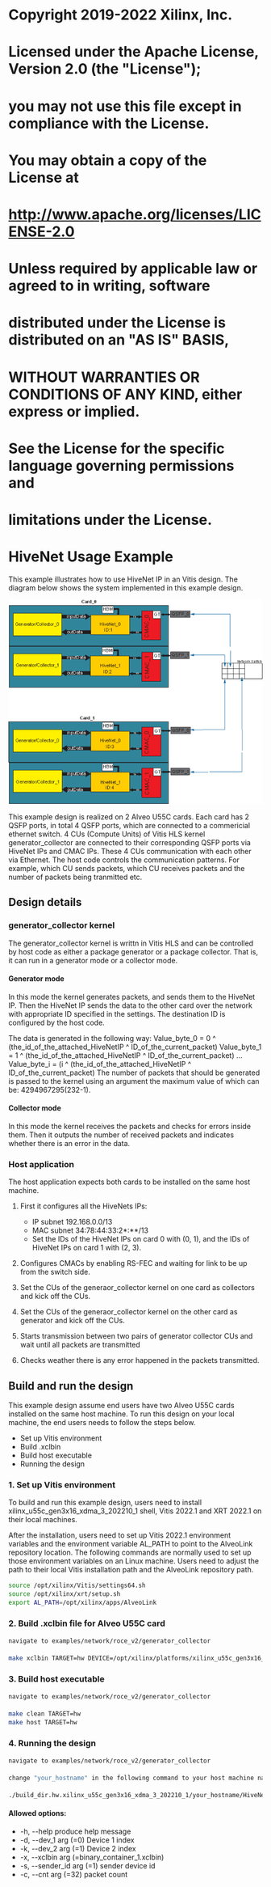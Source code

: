# Copyright 2019-2022 Xilinx, Inc.
#
# Licensed under the Apache License, Version 2.0 (the "License");
# you may not use this file except in compliance with the License.
# You may obtain a copy of the License at
#
#     http://www.apache.org/licenses/LICENSE-2.0
#
# Unless required by applicable law or agreed to in writing, software
# distributed under the License is distributed on an "AS IS" BASIS,
# WITHOUT WARRANTIES OR CONDITIONS OF ANY KIND, either express or implied.
# See the License for the specific language governing permissions and
# limitations under the License.

# HiveNet Usage Example 

This example illustrates how to use HiveNet IP in an Vitis design. The diagram below shows the system implemented in this example design.

![](../../../../img/hivenet_gencol.png)

This example design is realized on 2 Alveo U55C cards. Each card has 2 QSFP ports, in total 4 QSFP ports, which are connected to a commericial ethernet switch. 4 CUs (Compute Units) of Vitis HLS kernel generator_collector are connected to their corresponding QSFP ports via HiveNet IPs and CMAC IPs. These 4 CUs communication with each other via Ethernet. The host code controls the communication patterns. For example, which CU sends packets, which CU receives packets and the number of packets being tranmitted etc. 

## Design details

### generator_collector kernel

The generator_collector kernel is writtn in Vitis HLS and can be controlled by host code as either a package generator or a package collector. That is, it can run in a generator mode or a collector mode.

#### Generator mode

In this mode the kernel generates packets, and sends them to the HiveNet IP. Then the HiveNet IP sends the data to the other card over the network with appropriate ID specified in the settings. The destination ID is configured by the host code.

The data is generated in the following way:
Value_byte_0 = 0 ^ (the_id_of_the_attached_HiveNetIP ^ ID_of_the_current_packet)
Value_byte_1 = 1 ^ (the_id_of_the_attached_HiveNetIP ^ ID_of_the_current_packet)
…
Value_byte_i = (i ^ (the_id_of_the_attached_HiveNetIP ^ ID_of_the_current_packet)
The number of packets that should be generated is passed to the kernel using an argument the maximum value of which can be: 4294967295(232-1).


#### Collector mode

In this mode the kernel receives the packets and checks for errors inside them. Then it outputs the number of received packets and indicates whether there is an error in the data. 

### Host application

The host application expects both cards to be installed on the same host machine.
1. First it configures all the HiveNets IPs:
    * IP subnet 192.168.0.0/13
    * MAC subnet 34:78:44:33:2*:**/13
    * Set the IDs of the HiveNet IPs on card 0 with (0, 1), and the IDs of HiveNet IPs on card 1 with (2, 3).

2. Configures CMACs by enabling RS-FEC and waiting for link to be up from the switch side.
3. Set the CUs of the generaor_collector kernel on one card as collectors and kick off the CUs.
4. Set the CUs of the generaor_collector kernel on the other card as generator and kick off the CUs.
5. Starts transmission between two pairs of generator collector CUs and wait until all packets are transmitted
6. Checks weather there is any error happened in the packets transmitted.


## Build and run the design

This example design assume end users have two Alveo U55C cards installed on the same host machine. To run this design on your local machine, the end users needs to follow the steps below.

* Set up Vitis environment
* Build .xclbin 
* Build host executable
* Running the design


### 1. Set up Vitis environment

To build and run this example design, users need to install xilinx_u55c_gen3x16_xdma_3_202210_1 shell, Vitis 2022.1 and XRT 2022.1 on their local machines. 

After the installation, users need to set up Vitis 2022.1 environment variables and the environment variable AL_PATH to point to the AlveoLink repository location. The following commands are normally used to set up those environment variables on an Linux machine. Users need to adjust the path to their local Vitis installation path and the AlveoLink repository path.

```sh
source /opt/xilinx/Vitis/settings64.sh
source /opt/xilinx/xrt/setup.sh
export AL_PATH=/opt/xilinx/apps/AlveoLink
```

### 2. Build .xclbin file for Alveo U55C card

```sh
navigate to examples/network/roce_v2/generator_collector

make xclbin TARGET=hw DEVICE=/opt/xilinx/platforms/xilinx_u55c_gen3x16_xdma_3_202210_1/xilinx_u55c_gen3x16_xdma_3_202210_1.xpfm INTERFACE=3

```

### 3. Build host executable

```sh
navigate to examples/network/roce_v2/generator_collector

make clean TARGET=hw
make host TARGET=hw
```

### 4. Running the design

```sh
navigate to examples/network/roce_v2/generator_collector

change "your_hostname" in the following command to your host machine name

./build_dir.hw.xilinx_u55c_gen3x16_xdma_3_202210_1/your_hostname/HiveNet_test.exe -x build_dir.hw.xilinx_u55c_gen3x16_xdma_3_202210_1/your_hostname/hiveNetTest.xclbin -s 0 -c 53
```

#### Allowed options:
  * -h, --help                          produce help message
  * -d, --dev_1 arg (=0)                Device 1 index 
  * -k, --dev_2 arg (=1)                Device 2 index
  * -x, --xclbin arg (=binary_container_1.xclbin)
  * -s, --sender_id arg (=1)            sender device id
  * -c, --cnt arg (=32)                 packet count
